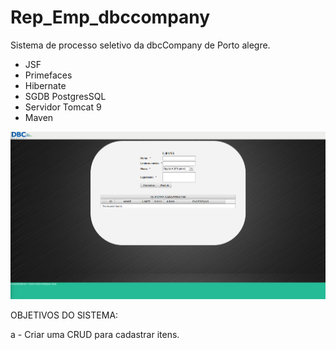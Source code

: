 # Rep_Emp_dbccompany

Sistema de processo seletivo da dbcCompany de Porto alegre.

- JSF
- Primefaces
- Hibernate
- SGDB PostgresSQL
- Servidor Tomcat 9
- Maven

<p align="center">
  <img src="/dbccompany/printScreen/screen1.png" width="950"/>
</p>


OBJETIVOS DO SISTEMA: 

a - Criar uma CRUD para cadastrar itens.

